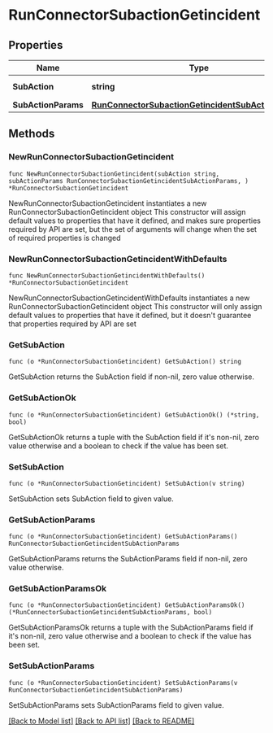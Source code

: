 # RunConnectorSubactionGetincident

## Properties

Name | Type | Description | Notes
------------ | ------------- | ------------- | -------------
**SubAction** | **string** | The action to test. | 
**SubActionParams** | [**RunConnectorSubactionGetincidentSubActionParams**](RunConnectorSubactionGetincidentSubActionParams.md) |  | 

## Methods

### NewRunConnectorSubactionGetincident

`func NewRunConnectorSubactionGetincident(subAction string, subActionParams RunConnectorSubactionGetincidentSubActionParams, ) *RunConnectorSubactionGetincident`

NewRunConnectorSubactionGetincident instantiates a new RunConnectorSubactionGetincident object
This constructor will assign default values to properties that have it defined,
and makes sure properties required by API are set, but the set of arguments
will change when the set of required properties is changed

### NewRunConnectorSubactionGetincidentWithDefaults

`func NewRunConnectorSubactionGetincidentWithDefaults() *RunConnectorSubactionGetincident`

NewRunConnectorSubactionGetincidentWithDefaults instantiates a new RunConnectorSubactionGetincident object
This constructor will only assign default values to properties that have it defined,
but it doesn't guarantee that properties required by API are set

### GetSubAction

`func (o *RunConnectorSubactionGetincident) GetSubAction() string`

GetSubAction returns the SubAction field if non-nil, zero value otherwise.

### GetSubActionOk

`func (o *RunConnectorSubactionGetincident) GetSubActionOk() (*string, bool)`

GetSubActionOk returns a tuple with the SubAction field if it's non-nil, zero value otherwise
and a boolean to check if the value has been set.

### SetSubAction

`func (o *RunConnectorSubactionGetincident) SetSubAction(v string)`

SetSubAction sets SubAction field to given value.


### GetSubActionParams

`func (o *RunConnectorSubactionGetincident) GetSubActionParams() RunConnectorSubactionGetincidentSubActionParams`

GetSubActionParams returns the SubActionParams field if non-nil, zero value otherwise.

### GetSubActionParamsOk

`func (o *RunConnectorSubactionGetincident) GetSubActionParamsOk() (*RunConnectorSubactionGetincidentSubActionParams, bool)`

GetSubActionParamsOk returns a tuple with the SubActionParams field if it's non-nil, zero value otherwise
and a boolean to check if the value has been set.

### SetSubActionParams

`func (o *RunConnectorSubactionGetincident) SetSubActionParams(v RunConnectorSubactionGetincidentSubActionParams)`

SetSubActionParams sets SubActionParams field to given value.



[[Back to Model list]](../README.md#documentation-for-models) [[Back to API list]](../README.md#documentation-for-api-endpoints) [[Back to README]](../README.md)


